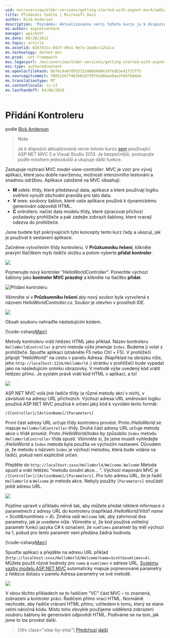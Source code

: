 ```yaml
---
uid: mvc/overview/older-versions/getting-started-with-aspnet-mvc4/adding-a-controller
title: Přidávání řadiče | Microsoft Docs
author: Rick-Anderson
description: 'Poznámka: Aktualizovanou verzi tohoto kurzu je k dispozici, která používá ASP.NET MVC 5 a Visual Studio 2013. Je bezpečnější, mnohem jednodušší a postupujte podle ukázku...'
ms.author: aspnetcontent
manager: wpickett
ms.date: 08/28/2012
ms.topic: article
ms.assetid: 0267d31c-892f-49a1-9e7a-3ae8cc12b2ca
ms.technology: dotnet-mvc
ms.prod: .net-framework
msc.legacyurl: /mvc/overview/older-versions/getting-started-with-aspnet-mvc4/adding-a-controller
msc.type: authoredcontent
ms.openlocfilehash: bb76c0a87d935322406b9d8e18fbdb3e41f327f5
ms.sourcegitcommit: f8852267f463b62d7f975e56bea9aa3f68fbbdeb
ms.translationtype: MT
ms.contentlocale: cs-CZ
ms.lasthandoff: 04/06/2018
---
```

<a name="adding-a-controller"></a>Přidání Kontroleru
====================
podle [Rick Anderson](https://github.com/Rick-Anderson)

> > [!NOTE]
> > Je k dispozici aktualizovaná verze tohoto kurzu [sem](../../getting-started/introduction/getting-started.md) používající ASP.NET MVC 5 a Visual Studio 2013. Je bezpečnější, postupujte podle mnohem jednodušší a ukazuje další funkce.


Zastupuje rozhraní MVC *model-view-controller*. MVC je vzor pro vývoj aplikací, které jsou dobře navrženou, možností intenzivního testování a snadnou údržbou. Aplikace založené na MVC obsahují:

- **M** odels: třídy, které představují data, aplikace a které používají logiku ověření vynutit obchodní pravidla pro tato data.
- **V** iews: soubory šablon, které vaše aplikace používá k dynamickému generování odpovědi HTML.
- **C** ontrollers: načíst data modelu třídy, které zpracovat příchozí požadavky prohlížeče a pak zadejte zobrazit šablony, které vracejí odezva do prohlížeče.

Jsme budete být pokrývajících tyto koncepty tento kurz řady a ukazují, jak je používat k sestavení aplikace.

Začněme vytvořením třídy kontroleru. V **Průzkumníku řešení**, klikněte pravým tlačítkem myši *řadiče* složku a potom vyberte **přidat kontroler**.

![](adding-a-controller/_static/image1.png)

Pojmenujte nový kontroler &quot;HelloWorldController&quot;. Ponechte výchozí šablony jako **kontroler MVC prázdný** a klikněte na tlačítko **přidat**.

![Přidání kontroleru](adding-a-controller/_static/image2.png)

Všimněte si v **Průzkumníku řešení** aby nový soubor byla vytvořená s názvem *HelloWorldController.cs*. Soubor je otevřen v prostředí IDE.

![](adding-a-controller/_static/image3.png)

Obsah souboru nahraďte následujícím kódem.

[!code-csharp[Main](adding-a-controller/samples/sample1.cs)]

Metody kontroleru vrátí řetězec HTML jako příklad. Název kontroleru `HelloWorldController` a první metoda výše jmenuje `Index`. Budeme ji volat z prohlížeče. Spusťte aplikaci (stiskněte F5 nebo Ctrl + F5). V prohlížeči připojit &quot;HelloWorld&quot; na cestu v panelu Adresa. (Například na obrázku níže, jeho `http://localhost:1234/HelloWorld.`) stránku v prohlížeči bude vypadat jako na následujícím snímku obrazovky. V metodě výše uvedený kód vrátil řetězec přímo. Je systém právě vrátí kód HTML v aplikaci, a to!

![](adding-a-controller/_static/image4.png)

ASP.NET MVC volá jiné řadiče třídy (a různé metody akcí v nich), v závislosti na adresy URL příchozích. Výchozí adresa URL směrování logiku používá ASP.NET MVC používá k určení jaký kód k vyvolání tento formát:

`/[Controller]/[ActionName]/[Parameters]`

První část adresy URL určuje třídy kontroleru provést. Proto */HelloWorld* se mapuje `HelloWorldController` třídy. Druhá část adresy URL určuje metody akce v třídě provést. Proto */HelloWorld/Index* by způsobilo `Index` metodu `HelloWorldController` třída spustí. Všimněte si, že jsme museli vyhledejte */HelloWorld* a `Index` metoda byla použita ve výchozím nastavení. Důvodem je, že metodu s názvem `Index` je výchozí metodou, která bude volána na řadiči, pokud není explicitně určen.

Přejděte do `http://localhost:xxxx/HelloWorld/Welcome`. `Welcome` Metoda spustí a vrátí řetězec &quot;metodu úvodní akce... &quot;. Výchozí mapování MVC je `/[Controller]/[ActionName]/[Parameters]`. Pro tuto adresu URL, že je řadič `HelloWorld` a `Welcome` je metoda akce. Nebyly použity `[Parameters]` součástí ještě adresu URL.

![](adding-a-controller/_static/image5.png)

Pojďme upravit v příkladu mírně tak, aby můžete předat některé informace o parametrech z adresy URL do kontroleru (například */HelloWorld/Vítá? name = Scott&amp;numtimes = 4*). Změna vaší `Welcome` tak, aby zahrnoval dva parametry, jak je uvedeno níže. Všimněte si, že kód používá volitelný parametr funkcí jazyka C# k označení, že `numTimes` parametr by měl výchozí na 1, pokud pro tento parametr není předána žádná hodnota.

[!code-csharp[Main](adding-a-controller/samples/sample2.cs)]

Spusťte aplikaci a přejděte na adresu URL příklad (`http://localhost:xxxx/HelloWorld/Welcome?name=Scott&numtimes=4)`. Můžete použít různé hodnoty pro `name` a `numtimes` v adrese URL. [Systému vazby modelu ASP.NET MVC](http://odetocode.com/Blogs/scott/archive/2009/04/27/6-tips-for-asp-net-mvc-model-binding.aspx) automaticky mapuje pojmenované parametry z řetězce dotazu v panelu Adresa parametry ve své metodě.

![](adding-a-controller/_static/image6.png)

V obou těchto příkladech se to řadičem &quot;VC&quot; část MVC – to znamená, zobrazení a kontroler práci. Řadičem přímo vrací HTML. Normálně nechcete, aby řadiče vrácení HTML přímo, vzhledem k tomu, který se stane velmi náročná kódu. Místo toho obvykle použijeme oddělená zobrazení souboru šablony ke generování odpovědi HTML. Podíváme se na tom, jak jsme to lze provést další.

> [!div class="step-by-step"]
> [Předchozí](intro-to-aspnet-mvc-4.md)
> [další](adding-a-view.md)
